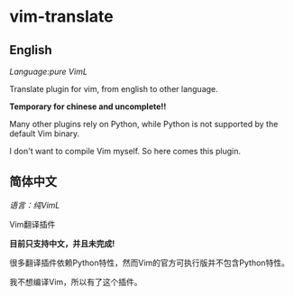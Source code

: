 # **vim-translate**

## **English**

*Language:pure VimL*

Translate plugin for vim, from english to other language.

**Temporary for chinese and uncomplete!!**

Many other plugins rely on Python, while Python is not supported by the default Vim binary.

I don't want to compile Vim myself. So here comes this plugin.

## **简体中文**

*语言：纯VimL*

Vim翻译插件

**目前只支持中文，并且未完成!**

很多翻译插件依赖Python特性，然而Vim的官方可执行版并不包含Python特性。

我不想编译Vim，所以有了这个插件。
